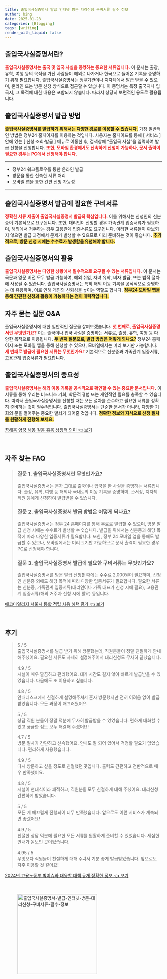 ```yaml
---
title: 출입국사실증명서 발급 인터넷 방문 대리신청 구비서류 필수 정보
author: bing
date: 2025-01-28
categories: [Blogging]
tags: [writing]
render_with_liquid: false
---
```



<h2 id='출입국사실증명서_정의'>출입국사실증명서란?</h2>

<p><b><span style="color: #ee2323;">출입국사실증명서는 출국 및 입국 사실을 증명하는 중요한 서류입니다.</span></b> 이 문서는 출장, 유학, 여행 등의 목적을 가진 사람들이 해외로 나가거나 한국으로 들어온 기록을 증명하기 위해 필요합니다. 출입국사실증명서는 정부기관이나 지자체에서 발급 받을 수 있으며, 온라인 또는 방문 신청 방식으로 접근할 수 있습니다. 이 증명서는 특정 출국지나 입국지, 그 목적에 대한 내용은 포함되지 않습니다. 따라서 상당히 보편적인 용도로 활용됩니다.</p>

<h2 id='발급방법_온라인_및_방문'>출입국사실증명서 발급 방법</h2>

<p><b><span style="background-color: #ffe066;">출입국사실증명서를 발급하기 위해서는 다양한 경로를 이용할 수 있습니다.</span></b> 가장 일반적인 방법은 정부24 홈페이지를 이용하는 것입니다. 사용자는 홈페이드를 통해 [ 서비스 ]안에 있는 [ 신청·조회·발급 ] 메뉴로 이동한 후, 검색창에 “출입국 사실”을 입력하여 발급 신청을 진행합니다. <b><span style="color: #ee2323;">또한, 모바일 환경에서도 신속하게 신청이 가능하나, 문서 출력이 필요한 경우는 PC에서 신청해야 합니다.</span></b></p>

<hr />

<ul>
    <li>정부24 워크플로우를 통한 온라인 발급</li>
    <li>방문을 통한 신속한 서류 처리</li>
    <li>모바일 앱을 통한 간편 신청 가능성</li>
</ul>

<hr />

<h2 id='발급에_필요한_서류'>출입국사실증명서 발급에 필요한 구비서류</h2>

<p><b><span style="color: #ee2323;">정확한 서류 제출이 출입국사실증명서 발급의 핵심입니다.</span></b> 이를 위해서는 신청인의 신분증이 기본적으로 요구됩니다. 또한, 대리인이 신청할 경우 가족관계 입증서류가 필요하며, 해외에서 거주하는 경우 고용관계 입증서류도 요구됩니다. 이러한 서류들이 확보되지 않으면 발급 과정에서 문제가 발생할 수 있으므로 미리 준비하는 것이 좋습니다. <b><span style="background-color: #ffe066;">추가적으로, 방문 신청 시에는 수수료가 발생함을 유념해야 합니다.</span></b></p>

<h2 id='출입국사실증명서_활용'>출입국사실증명서의 활용</h2>

<p><b><span style="color: #ee2323;">출입국사실증명서는 다양한 상황에서 필수적으로 요구될 수 있는 서류입니다.</span></b> 이 문서는 국문과 영문 버전 모두 발급 가능하여, 해외 취업, 자녀 유학, 비자 발급, 또는 법적 절차에 사용될 수 있습니다. 출입국사실증명서는 특히 해외 이동 기록을 공식적으로 증명하는 데 유용하며, 이로 인해 개인의 신뢰성을 높이는 역할도 합니다. <b><span style="background-color: #ffe066;">정부24 모바일 앱을 통해 간편한 신청과 활용이 가능하다는 점이 매력적입니다.</span></b></p>

<h2 id='자주_묻는_질문'>자주 묻는 질문 Q&A</h2>

<p>출입국사실증명서에 대한 일반적인 질문을 살펴보겠습니다. <b><span style="color: #ee2323;">첫 번째로, 출입국사실증명서란 무엇인가요?</span></b> 이는 출국이나 입국 사실을 증명하는 서류로, 출장, 유학, 여행 등 다양한 목적으로 이용됩니다. <b><span style="background-color: #ffe066;">두 번째 질문으로, 발급 방법은 어떻게 되나요?</span></b> 정부24 홈페이지 또는 모바일 앱을 통해 신청할 수 있으며, 모바일에서는 미리 보기만 가능합니다. <b><span style="color: #ee2323;">세 번째로 발급에 필요한 서류는 무엇인가요?</span></b> 기본적으로 신분증과 가족관계 입증서류, 고용관계 입증서류가 필요합니다.</p>

<h2 id='마무리'>출입국사실증명서의 중요성</h2>

<p><b><span style="color: #ee2323;">출입국사실증명서는 해외 이동 기록을 공식적으로 확인할 수 있는 중요한 문서입니다.</span></b> 이 서류를 통해 우리는 비즈니스 기회, 학문적 경험 또는 개인적인 필요를 충족할 수 있습니다. 따라서 출입국사실증명서를 신청할 때는 모든 절차를 준수하고 필요한 서류를 정확히 준비하는 것이 필수적입니다. 출입국사실증명서는 단순한 문서가 아니라, 다양한 기회의 문을 열어주는 중요한 열쇠가 되어줄 것입니다. <b><span style="background-color: #ffe066;">정확한 정보와 지식으로 신청 절차를 원활하게 진행해 보세요.</span></b></p>


<p><a class="click-button" title="꿈해몽 양꿈 해몽 길몽 흉몽 상징적 의미" href="https://blackassets.github.io/posts/%EA%BF%88%ED%95%B4%EB%AA%BD-%EC%96%91%EA%BF%88-%ED%95%B4%EB%AA%BD-%EA%B8%B8%EB%AA%BD-%ED%9D%89%EB%AA%BD-%EC%83%81%EC%A7%95%EC%A0%81-%EC%9D%98%EB%AF%B8/" rel="dofollow">꿈해몽 양꿈 해몽 길몽 흉몽 상징적 의미 👈 보기</a></p><br>
<h2 id='자주_찾는_FAQ'>자주 찾는 FAQ</h2>
<div itemscope="" itemtype="https://schema.org/FAQPage"> 
<blockquote> 
<div itemscope="" itemprop="mainEntity" itemtype="https://schema.org/Question"> 
<h3 itemprop="name">질문 1. 출입국사실증명서란 무엇인가요?</h3> 
<div itemscope="" itemprop="acceptedAnswer" itemtype="https://schema.org/Answer"> 
<span itemprop="text"> 
<p>출입국사실증명서는 문자 그대로 출국이나 입국을 한 사실을 증명하는 서류입니다. 출장, 유학, 여행 등 해외나 국내로의 이동 기록을 증명하며, 관서장, 지자체 직원 등에게 신청하여 발급받을 수 있습니다.</p> 
</span> 
</div> 
</div> 

<div itemscope="" itemprop="mainEntity" itemtype="https://schema.org/Question"> 
<h3 itemprop="name">질문 2. 출입국사실증명서 발급 방법은 어떻게 되나요?</h3> 
<div itemscope="" itemprop="acceptedAnswer" itemtype="https://schema.org/Answer"> 
<span itemprop="text"> 
<p>출입국사실증명서는 정부 24 홈페이지를 통해 무료로 발급할 수 있으며, 방문 발급 신청 시에는 수수료가 발생할 수 있습니다. 발급을 위해서는 신분증과 해당 목적에 따라 다양한 입증서류가 필요합니다. 또한, 정부 24 모바일 앱을 통해도 발급할 수 있으나, 모바일에서는 미리 보기만 가능하므로 문서 출력이 필요한 경우 PC로 신청해야 합니다.</p> 
</span> 
</div> 
</div> 

<div itemscope="" itemprop="mainEntity" itemtype="https://schema.org/Question"> 
<h3 itemprop="name">질문 3. 출입국사실증명서 발급에 필요한 구비서류는 무엇인가요?</h3> 
<div itemscope="" itemprop="acceptedAnswer" itemtype="https://schema.org/Answer"> 
<span itemprop="text"> 
<p>출입국사실증명서를 방문 발급 신청할 때에는 수수료 2,000원이 필요하며, 신청인 신분증 외에도 해당 목적에 따라 다양한 입증서류가 필요합니다. 필요한 서류는 신분증, 가족관계 입증서류(대리인이나 가족 대표가 신청 시에 필요), 고용관계 입증서류(해외 거주자 신청 시에 필요) 등입니다.</p> 
</span> 
</div> 
</div> 
</blockquote> 
</div>
<p><a class="click-button" title="에코마일리지 서울시 통합 적립 사용 혜택 증가" href="https://blackassets.github.io/posts/%EC%97%90%EC%BD%94%EB%A7%88%EC%9D%BC%EB%A6%AC%EC%A7%80-%EC%84%9C%EC%9A%B8%EC%8B%9C-%ED%86%B5%ED%95%A9-%EC%A0%81%EB%A6%BD-%EC%82%AC%EC%9A%A9-%ED%98%9C%ED%83%9D-%EC%A6%9D%EA%B0%80/" rel="dofollow">에코마일리지 서울시 통합 적립 사용 혜택 증가 👈 보기</a></p><br>
<h2 id='후기'>후기</h2>
<div itemscope itemtype="https://schema.org/Product">
  <blockquote>
  <div itemprop="review" itemscope itemtype="https://schema.org/Review">
      <div itemprop="reviewRating" itemscope itemtype="https://schema.org/Rating"> <span itemprop="ratingValue">5</span> / <span itemprop="bestRating">5</span> </div>
      <span itemprop="reviewBody">출입국사실증명서를 발급 받기 위해 방문했는데, 직원분들이 정말 친절하게 안내해주셨어요. 필요한 서류도 자세히 설명해주어서 대리신청도 무사히 끝났습니다.</span>
  </div>
  <br>
  <div itemprop="review" itemscope itemtype="https://schema.org/Review">
      <div itemprop="reviewRating" itemscope itemtype="https://schema.org/Rating"> <span itemprop="ratingValue">4.9</span> / <span itemprop="bestRating">5</span> </div>
      <span itemprop="reviewBody">시설이 매우 깔끔하고 편리했어요. 대기 시간도 길지 않아 빠르게 발급받을 수 있었습니다. 다음에도 또 이용하고 싶습니다.</span>
  </div>
  <br>
  <div itemprop="review" itemscope itemtype="https://schema.org/Review">
      <div itemprop="reviewRating" itemscope itemtype="https://schema.org/Rating"> <span itemprop="ratingValue">4.8</span> / <span itemprop="bestRating">5</span> </div>
      <span itemprop="reviewBody">안내데스크에서 친절하게 설명해주셔서 혼자 방문했지만 전혀 어려움 없이 발급 받았습니다. 모든 과정이 매끄러웠어요.</span>
  </div>
  <br>
  <div itemprop="review" itemscope itemtype="https://schema.org/Review">
      <div itemprop="reviewRating" itemscope itemtype="https://schema.org/Rating"> <span itemprop="ratingValue">5</span> / <span itemprop="bestRating">5</span> </div>
      <span itemprop="reviewBody">상담 직원 분들이 정말 덕분에 무사히 발급받을 수 있었습니다. 편하게 대화할 수 있고 궁금한 점도 모두 해결해 주셨어요!</span>
  </div>
  <br>
  <div itemprop="review" itemscope itemtype="https://schema.org/Review">
      <div itemprop="reviewRating" itemscope itemtype="https://schema.org/Rating"> <span itemprop="ratingValue">4.7</span> / <span itemprop="bestRating">5</span> </div>
      <span itemprop="reviewBody">방문 절차가 간단하고 신속했어요. 안내도 잘 되어 있어서 걱정할 필요가 없었습니다. 편리하게 사용했습니다.</span>
  </div>
  <br>
  <div itemprop="review" itemscope itemtype="https://schema.org/Review">
      <div itemprop="reviewRating" itemscope itemtype="https://schema.org/Rating"> <span itemprop="ratingValue">4.9</span> / <span itemprop="bestRating">5</span> </div>
      <span itemprop="reviewBody">다시 방문하고 싶을 정도로 친절했던 곳입니다. 출력도 간편하고 전반적으로 매우 만족했어요.</span>
  </div>
  <br>
  <div itemprop="review" itemscope itemtype="https://schema.org/Review">
      <div itemprop="reviewRating" itemscope itemtype="https://schema.org/Rating"> <span itemprop="ratingValue">4.8</span> / <span itemprop="bestRating">5</span> </div>
      <span itemprop="reviewBody">시설이 현대식이라 쾌적하고, 직원분들 모두 친절하게 대해 주셨어요. 대리신청 간편하게 받았습니다.</span>
  </div>
  <br>
  <div itemprop="review" itemscope itemtype="https://schema.org/Review">
      <div itemprop="reviewRating" itemscope itemtype="https://schema.org/Rating"> <span itemprop="ratingValue">5</span> / <span itemprop="bestRating">5</span> </div>
      <span itemprop="reviewBody">모든 게 매끄럽게 진행되어 너무 만족했습니다. 앞으로도 이런 서비스가 계속되면 좋겠어요!</span>
  </div>
  <br>
  <div itemprop="review" itemscope itemtype="https://schema.org/Review">
      <div itemprop="reviewRating" itemscope itemtype="https://schema.org/Rating"> <span itemprop="ratingValue">4.9</span> / <span itemprop="bestRating">5</span> </div>
      <span itemprop="reviewBody">친절한 상담 덕분에 필요한 모든 서류를 원활하게 준비할 수 있었습니다. 세심한 안내가 돋보인 곳이었습니다.</span>
  </div>
  <br>
  <div itemprop="review" itemscope itemtype="https://schema.org/Review">
      <div itemprop="reviewRating" itemscope itemtype="https://schema.org/Rating"> <span itemprop="ratingValue">4.95</span> / <span itemprop="bestRating">5</span> </div>
      <span itemprop="reviewBody">무엇보다 직원들이 친절하게 대해 주셔서 기분 좋게 발급받았습니다. 앞으로도 자주 이용할 것 같아요!</span>
  </div>
  </blockquote>
</div>
<p><a class="click-button" title="2024년 고용노동부 빅이슈와 대응할 대책 공개 정확한 정보" href="https://blackassets.github.io/posts/2024%EB%85%84-%EA%B3%A0%EC%9A%A9%EB%85%B8%EB%8F%99%EB%B6%80-%EB%B9%85%EC%9D%B4%EC%8A%88%EC%99%80-%EB%8C%80%EC%9D%91%ED%95%A0-%EB%8C%80%EC%B1%85-%EA%B3%B5%EA%B0%9C-%EC%A0%95%ED%99%95%ED%95%9C-%EC%A0%95%EB%B3%B4/" rel="dofollow">2024년 고용노동부 빅이슈와 대응할 대책 공개 정확한 정보 👈 보기</a></p><br>
<figure class="image"><img src="https://blackassets.github.io/assets/img/thumbnail/출입국사실증명서-발급-인터넷-방문-대리신청-구비서류-필수-정보.webp" alt="출입국사실증명서-발급-인터넷-방문-대리신청-구비서류-필수-정보" width="256" height="256"></figure>
